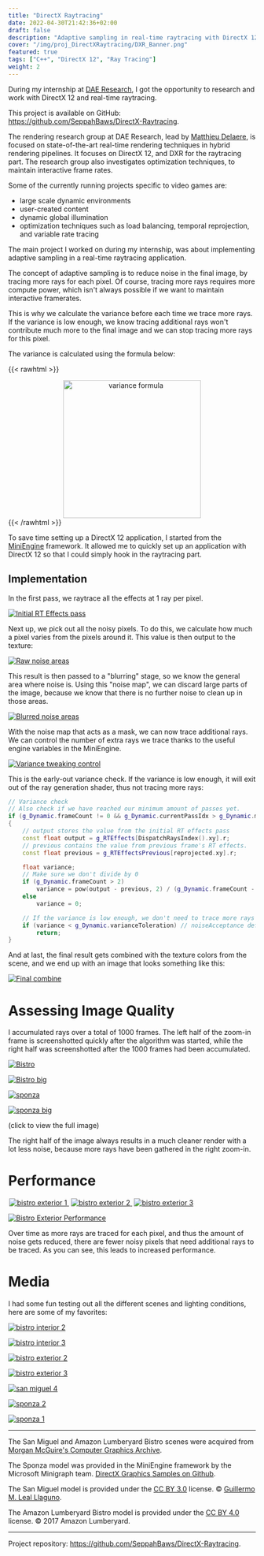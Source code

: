 ```yaml
---
title: "DirectX Raytracing"
date: 2022-04-30T21:42:36+02:00
draft: false
description: "Adaptive sampling in real-time raytracing with DirectX 12 during my internship at DAE Research."
cover: "/img/proj_DirectXRaytracing/DXR_Banner.png"
featured: true
tags: ["C++", "DirectX 12", "Ray Tracing"]
weight: 2
---
```


During my internship at [DAE Research](https://digitalartsandentertainment.be/page/133/Research), I got the opportunity to research and work with DirectX 12 and real-time raytracing.

This project is available on GitHub: https://github.com/SeppahBaws/DirectX-Raytracing.

The rendering research group at DAE Research, lead by [Matthieu Delaere](http://www.matthieudelaere.com), is focused on state-of-the-art real-time rendering techniques in hybrid rendering pipelines. It focuses on DirectX 12, and DXR for the raytracing part.
The research group also investigates optimization techniques, to maintain interactive frame rates.

Some of the currently running projects specific to video games are:

- large scale dynamic environments
- user-created content
- dynamic global illumination
- optimization techniques such as load balancing, temporal reprojection, and variable rate tracing

The main project I worked on during my internship, was about implementing adaptive sampling in a real-time raytracing application.

The concept of adaptive sampling is to reduce noise in the final image, by tracing more rays for each pixel. Of course, tracing more rays requires more compute power, which isn't always possible if we want to maintain interactive framerates.

This is why we calculate the variance before each time we trace more rays. If the variance is low enough, we know tracing additional rays won't contribute much more to the final image and we can stop tracing more rays for this pixel.

The variance is calculated using the formula below:

{{< rawhtml >}}
<div style="text-align: center; width: 100%">
    <a href="/img/proj_DirectXRaytracing/adaptive-sampling-variance.png">
        <img src="/img/proj_DirectXRaytracing/adaptive-sampling-variance.png" alt="variance formula" width="280px">
    </a>
</div>
{{< /rawhtml >}}

To save time setting up a DirectX 12 application, I started from the [MiniEngine](https://github.com/microsoft/DirectX-Graphics-Samples/tree/master/MiniEngine) framework. It allowed me to quickly set up an application with DirectX 12 so that I could simply hook in the raytracing part.

## Implementation

In the first pass, we raytrace all the effects at 1 ray per pixel.

[![Initial RT Effects pass](/img/proj_DirectXRaytracing/initial_rteffects_pass.png)](/img/proj_DirectXRaytracing/initial_rteffects_pass.png)

Next up, we pick out all the noisy pixels. To do this, we calculate how much a pixel varies from the pixels around it. This value is then output to the texture:

[![Raw noise areas](/img/proj_DirectXRaytracing/noise_map_raw.png)](/img/proj_DirectXRaytracing/noise_map_raw.png)

This result is then passed to a "blurring" stage, so we know the general area where noise is. Using this "noise map", we can discard large parts of the image, because we know that there is no further noise to clean up in those areas.

[![Blurred noise areas](/img/proj_DirectXRaytracing/noise_map_blurred.png)](/img/proj_DirectXRaytracing/noise_map_blurred.png)

With the noise map that acts as a mask, we can now trace additional rays. We can control the number of extra rays we trace thanks to the useful engine variables in the MiniEngine.

[![Variance tweaking control](/img/proj_DirectXRaytracing/variance-control.png)](/img/proj_DirectXRaytracing/variance-control.png)

This is the early-out variance check. If the variance is low enough, it will exit out of the ray generation shader, thus not tracing more rays:

```cpp
// Variance check
// Also check if we have reached our minimum amount of passes yet.
if (g_Dynamic.frameCount != 0 && g_Dynamic.currentPassIdx > g_Dynamic.minimumPassCount)
{
    // output stores the value from the initial RT effects pass
    const float output = g_RTEffects[DispatchRaysIndex().xy].r;
    // previous contains the value from previous frame's RT effects.
    const float previous = g_RTEffectsPrevious[reprojected.xy].r;

    float variance;
    // Make sure we don't divide by 0
    if (g_Dynamic.frameCount > 2)
        variance = pow(output - previous, 2) / (g_Dynamic.frameCount - 1);
    else
        variance = 0;

    // If the variance is low enough, we don't need to trace more rays
    if (variance < g_Dynamic.varianceToleration) // noiseAcceptance defaulted to 0.001f
        return;
}
```
And at last, the final result gets combined with the texture colors from the scene, and we end up with an image that looks something like this:

[![Final combine](/img/proj_DirectXRaytracing/final_combine.png)](/img/proj_DirectXRaytracing/final_combine.png)

# Assessing Image Quality

I accumulated rays over a total of 1000 frames. The left half of the zoom-in frame is screenshotted quickly after the algorithm was started, while the right half was screenshotted after the 1000 frames had been accumulated.

[![Bistro](/img/proj_DirectXRaytracing/bistro-1-comparison.png)](/img/proj_DirectXRaytracing/bistro-1-comparison.png)

[![Bistro big](/img/proj_DirectXRaytracing/bistro-1-comparison-big.png)](/img/proj_DirectXRaytracing/bistro-1-comparison-big.png)

[![sponza](/img/proj_DirectXRaytracing/sponza-2-comparison.png)](/img/proj_DirectXRaytracing/sponza-2-comparison.png)

[![sponza big](/img/proj_DirectXRaytracing/sponza-2-comparison-big.png)](/img/proj_DirectXRaytracing/sponza-2-comparison-big.png)

(click to view the full image)

The right half of the image always results in a much cleaner render with a lot less noise, because more rays have been gathered in the right zoom-in.

# Performance

<div class="ui grid" style="display: flex;">
    <div class="three column row">
        <a href="/img/internship/bistro-ext-1.png" class="column" style="padding: 2px">
            <img src="/img/internship/bistro-ext-1.png" alt="bistro exterior 1"/>
        </a>
        <a href="/img/internship/bistro-ext-2.png" class="column" style="padding: 2px">
            <img src="/img/internship/bistro-ext-2.png" alt="bistro exterior 2"/>
        </a>
        <a href="/img/internship/bistro-ext-3.png" class="column" style="padding: 2px">
            <img src="/img/internship/bistro-ext-3.png" alt="bistro exterior 3"/>
        </a>
    </div>
</div>

[![Bistro Exterior Performance](/img/proj_DirectXRaytracing/bistro-ext-performance.png)](/img/proj_DirectXRaytracing/bistro-ext-performance.png)

Over time as more rays are traced for each pixel, and thus the amount of noise gets reduced, there are fewer noisy pixels that need additional rays to be traced. As you can see, this leads to increased performance.

# Media

I had some fun testing out all the different scenes and lighting conditions, here are some of my favorites:

[![bistro interior 2](/img/internship/bistro-int-2.png)](/img/internship/bistro-int-2.png)

[![bistro interior 3](/img/internship/bistro-int-3.png)](/img/internship/bistro-int-3.png)

[![bistro exterior 2](/img/internship/bistro-ext-2.png)](/img/internship/bistro-ext-2.png)

[![bistro exterior 3](/img/internship/bistro-ext-3.png)](/img/internship/bistro-ext-3.png)

[![san miguel 4](/img/internship/san-miguel-4.png)](/img/internship/san-miguel-4.png)

[![sponza 2](/img/internship/sponza-2.png)](/img/internship/sponza-2.png)

[![sponza 1](/img/internship/sponza-1.png)](/img/internship/sponza-1.png)



---

The San Miguel and Amazon Lumberyard Bistro scenes were acquired from [Morgan McGuire's Computer Graphics Archive](https://casual-effects.com/data).

The Sponza model was provided in the MiniEngine framework by the Microsoft Minigraph team. [DirectX Graphics Samples on Github](https://github.com/microsoft/DirectX-Graphics-Samples).

The San Miguel model is provided under the [CC BY 3.0](https://creativecommons.org/licenses/by/3.0/) license. © [Guillermo M. Leal Llaguno](https://www.evvisual.com/).

The Amazon Lumberyard Bistro model is provided under the [CC BY 4.0](https://creativecommons.org/licenses/by/4.0/) license. © 2017 Amazon Lumberyard.

---

Project repository: https://github.com/SeppahBaws/DirectX-Raytracing.
